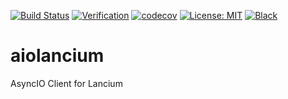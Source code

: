 [![Build Status](https://github.com/giffels/aiolancium/actions/workflows/unittests.yaml/badge.svg)](https://github.com/giffels/aiolancium/actions/workflows/unittests.yaml)
[![Verification](https://github.com/giffels/aiolancium/actions/workflows/verification.yaml/badge.svg)](https://github.com/giffels/aiolancium/actions/workflows/verification.yaml)
[![codecov](https://codecov.io/gh/giffels/aiolancium/branch/main/graph/badge.svg)](https://codecov.io/gh/giffels/aiolancium)
[![License: MIT](https://img.shields.io/badge/License-MIT-yellow.svg)](https://github.com/MatterMiners/tardis/blob/master/LICENSE.txt)
[![Black](https://img.shields.io/badge/code%20style-black-000000.svg)](https://github.com/psf/black)

# aiolancium
AsyncIO Client for Lancium
